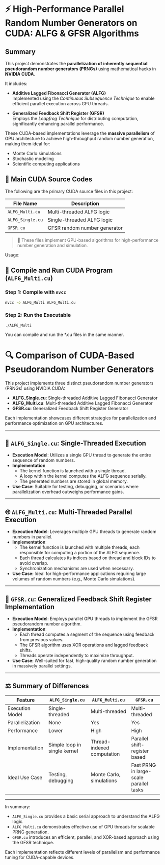 # ⚡ High-Performance Parallel Random Number Generators on CUDA: ALFG & GFSR Algorithms

## Summary

This project demonstrates the **parallelization of inherently sequential pseudorandom number generators (PRNGs)** using mathematical hacks in **NVIDIA CUDA**. 

It includes:

- **Additive Lagged Fibonacci Generator (ALFG)**  
  Implemented using the *Continuous Subsequence Technique* to enable efficient parallel execution across GPU threads.

- **Generalized Feedback Shift Register (GFSR)**  
  Employs the *Leapfrog Technique* for distributing computation, significantly enhancing parallel performance.

These CUDA-based implementations leverage the **massive parallelism** of GPU architecture to achieve high-throughput random number generation, making them ideal for:

- Monte Carlo simulations  
- Stochastic modeling  
- Scientific computing applications  


## 🚀 Main CUDA Source Codes

The following are the primary CUDA source files in this project:

| File Name        | Description                 |
|------------------|-----------------------------|
| `ALFG_Multi.cu`  | Multi-threaded ALFG logic   |
| `ALFG_Single.cu` | Single-threaded ALFG logic  |
| `GFSR.cu`        | GFSR random number generator |

> 📝 These files implement GPU-based algorithms for high-performance number generation and simulation.


Usage:

## 🧪 Compile and Run CUDA Program (`ALFG_Multi.cu`)

### Step 1: Compile with `nvcc`

```bash
nvcc -o ALFG_Multi ALFG_Multi.cu
```
### Step 2: Run the Executable
```
./ALFG_Multi
```

You can compile and run the *.cu files in the same manner.

# 🔍 Comparison of CUDA-Based Pseudorandom Number Generators

This project implements three distinct pseudorandom number generators (PRNGs) using NVIDIA CUDA:

- **ALFG_Single.cu**: Single-threaded Additive Lagged Fibonacci Generator
- **ALFG_Multi.cu**: Multi-threaded Additive Lagged Fibonacci Generator
- **GFSR.cu**: Generalized Feedback Shift Register Generator

Each implementation showcases different strategies for parallelization and performance optimization on GPU architectures.

---

## 🧵 `ALFG_Single.cu`: Single-Threaded Execution

- **Execution Model**: Utilizes a single GPU thread to generate the entire sequence of random numbers.
- **Implementation**:
  - The kernel function is launched with a single thread.
  - A loop within the kernel computes the ALFG sequence serially.
  - The generated numbers are stored in global memory.
- **Use Case**: Suitable for testing, debugging, or scenarios where parallelization overhead outweighs performance gains.

---

## 🌐 `ALFG_Multi.cu`: Multi-Threaded Parallel Execution

- **Execution Model**: Leverages multiple GPU threads to generate random numbers in parallel.
- **Implementation**:
  - The kernel function is launched with multiple threads, each responsible for computing a portion of the ALFG sequence.
  - Each thread calculates its indices based on thread and block IDs to avoid overlap.
  - Synchronization mechanisms are used when necessary.
- **Use Case**: Ideal for high-performance applications requiring large volumes of random numbers (e.g., Monte Carlo simulations).

---

## 🔁 `GFSR.cu`: Generalized Feedback Shift Register Implementation

- **Execution Model**: Employs parallel GPU threads to implement the GFSR pseudorandom number algorithm.
- **Implementation**:
  - Each thread computes a segment of the sequence using feedback from previous values.
  - The GFSR algorithm uses XOR operations and lagged feedback shifts.
  - Threads operate independently to maximize throughput.
- **Use Case**: Well-suited for fast, high-quality random number generation in massively parallel settings.

---

## ⚖️ Summary of Differences

| Feature              | `ALFG_Single.cu`               | `ALFG_Multi.cu`                        | `GFSR.cu`                              |
|----------------------|--------------------------------|----------------------------------------|----------------------------------------|
| Execution Model      | Single-threaded                | Multi-threaded                         | Multi-threaded                         |
| Parallelization      | None                           | Yes                                    | Yes                                    |
| Performance          | Lower                          | High                                   | High                                   |
| Implementation       | Simple loop in single kernel   | Thread-indexed computation             | Parallel shift-register based          |
| Ideal Use Case       | Testing, debugging             | Monte Carlo, simulations               | Fast PRNG in large-scale parallel tasks|

---

In summary:

- `ALFG_Single.cu` provides a basic serial approach to understand the ALFG logic.
- `ALFG_Multi.cu` demonstrates effective use of GPU threads for scalable PRNG generation.
- `GFSR.cu` introduces an efficient, parallel, and XOR-based approach using the GFSR technique.

Each implementation reflects different levels of parallelism and performance tuning for CUDA-capable devices.
